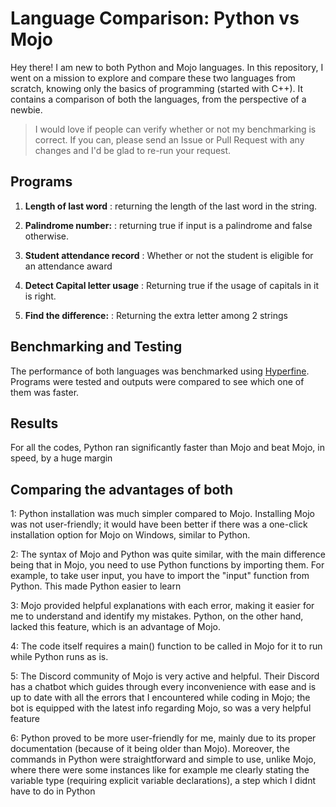 # Language Comparison: Python vs Mojo

Hey there! I am new to both Python and Mojo languages. In this repository, I went on a mission to explore and compare these two languages from scratch, knowing only the basics of programming (started with C++). It contains a comparison of both the languages, from the perspective of a newbie.

> I would love if people can verify whether or not my benchmarking is correct. If you can, please send an Issue or Pull Request with any changes and I'd be glad to re-run your request.

## Programs

1. **Length of last word**
   : returning the length of the last word in the string.
   

3. **Palindrome number:**
   : returning true if input is a palindrome and false otherwise.
  

5. **Student attendance record**
   : Whether or not the student is eligible for an attendance award
   
 
7. **Detect Capital letter usage**
   : Returning true if the usage of capitals in it is right.
   

9. **Find the difference:**
   : Returning the extra letter among 2 strings
   

## Benchmarking and Testing

The performance of both languages was benchmarked using [Hyperfine](https://github.com/sharkdp/hyperfine). Programs were tested and outputs were compared to see which one of them was faster.

## Results
For all the codes, Python ran significantly faster than Mojo and beat Mojo, in speed, by a huge margin

## Comparing the advantages of both

1: Python installation was much simpler compared to Mojo. Installing Mojo was not user-friendly; it would have been better if there was a one-click installation option for Mojo on Windows, similar to Python.

2: The syntax of Mojo and Python was quite similar, with the main difference being that in Mojo, you need to use Python functions by importing them. For example, to take user input, you have to import the "input" function from Python. This made Python easier to learn

3: Mojo provided helpful explanations with each error, making it easier for me to understand and identify my mistakes. Python, on the other hand, lacked this feature, which is an advantage of Mojo. 

4: The code itself requires a main() function to be called in Mojo for it to run while Python runs as is.

5: The Discord community of Mojo is very active and helpful. Their Discord has a chatbot which guides through every inconvenience with ease and is up to date with all the errors that I encountered while coding in Mojo; the bot is equipped with the latest info regarding Mojo, so was a very helpful feature

6: Python proved to be more user-friendly for me, mainly due to its proper documentation (because of it being older than Mojo). Moreover, the commands in Python were straightforward and simple to use, unlike Mojo, where there were some instances like for example me clearly stating the variable type (requiring explicit variable declarations), a step which I didnt have to do in Python


